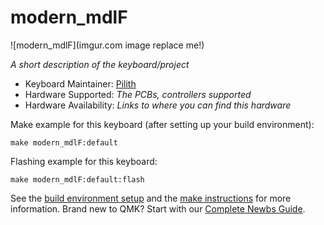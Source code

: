 # modern_mdlF

![modern_mdlF](imgur.com image replace me!)

*A short description of the keyboard/project*

* Keyboard Maintainer: [Pilith](https://github.com/yourusername)
* Hardware Supported: *The PCBs, controllers supported*
* Hardware Availability: *Links to where you can find this hardware*

Make example for this keyboard (after setting up your build environment):

    make modern_mdlF:default

Flashing example for this keyboard:

    make modern_mdlF:default:flash

See the [build environment setup](https://docs.qmk.fm/#/getting_started_build_tools) and the [make instructions](https://docs.qmk.fm/#/getting_started_make_guide) for more information. Brand new to QMK? Start with our [Complete Newbs Guide](https://docs.qmk.fm/#/newbs).
